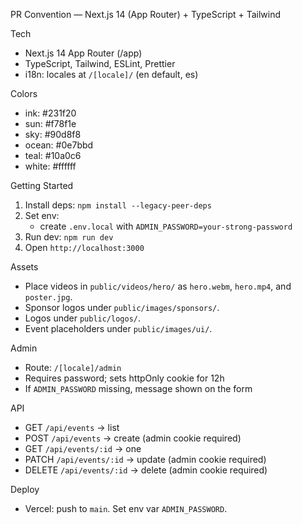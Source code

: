 PR Convention — Next.js 14 (App Router) + TypeScript + Tailwind

Tech
- Next.js 14 App Router (/app)
- TypeScript, Tailwind, ESLint, Prettier
- i18n: locales at `/[locale]/` (en default, es)

Colors
- ink: #231f20
- sun: #f78f1e
- sky: #90d8f8
- ocean: #0e7bbd
- teal: #10a0c6
- white: #ffffff

Getting Started
1. Install deps: `npm install --legacy-peer-deps`
2. Set env:
   - create `.env.local` with `ADMIN_PASSWORD=your-strong-password`
3. Run dev: `npm run dev`
4. Open `http://localhost:3000`

Assets
- Place videos in `public/videos/hero/` as `hero.webm`, `hero.mp4`, and `poster.jpg`.
- Sponsor logos under `public/images/sponsors/`.
- Logos under `public/logos/`.
- Event placeholders under `public/images/ui/`.

Admin
- Route: `/[locale]/admin`
- Requires password; sets httpOnly cookie for 12h
- If `ADMIN_PASSWORD` missing, message shown on the form

API
- GET `/api/events` → list
- POST `/api/events` → create (admin cookie required)
- GET `/api/events/:id` → one
- PATCH `/api/events/:id` → update (admin cookie required)
- DELETE `/api/events/:id` → delete (admin cookie required)

Deploy
- Vercel: push to `main`. Set env var `ADMIN_PASSWORD`.
